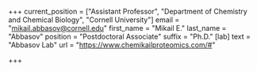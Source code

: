 +++
current_position = ["Assistant Professor", "Department of Chemistry and Chemical Biology", "Cornell University"]
email = "mikail.abbasov@cornell.edu"
first_name = "Mikail E."
last_name = "Abbasov"
position = "Postdoctoral Associate"
suffix = "Ph.D."
[lab]
text = "Abbasov Lab"
url = "https://www.chemikailproteomics.com/#"

+++
